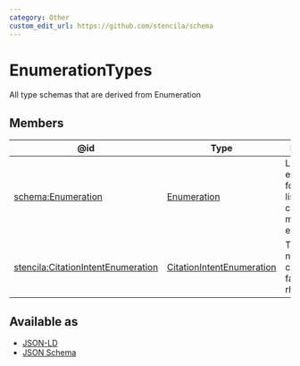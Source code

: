 ```yaml
---
category: Other
custom_edit_url: https://github.com/stencila/schema
---
```


# EnumerationTypes

All type schemas that are derived from Enumeration

## Members

| @id                                                                                             | Type                                                      | Description                                                                  |
| ----------------------------------------------------------------------------------------------- | --------------------------------------------------------- | ---------------------------------------------------------------------------- |
| [schema:Enumeration](https://schema.org/Enumeration)                                            | [Enumeration](Enumeration.md)                             | Lists or enumerations, for example, a list of cuisines or music genres, etc. |
| [stencila:CitationIntentEnumeration](https://schema.stenci.la/CitationIntentEnumeration.jsonld) | [CitationIntentEnumeration](CitationIntentEnumeration.md) | The type or nature of a citation, both factually and rhetorically.           |

## Available as

-   [JSON-LD](https://schema.stenci.la/stencila.jsonld)
-   [JSON Schema](https://schema.stenci.la/v1/EnumerationTypes.schema.json)
